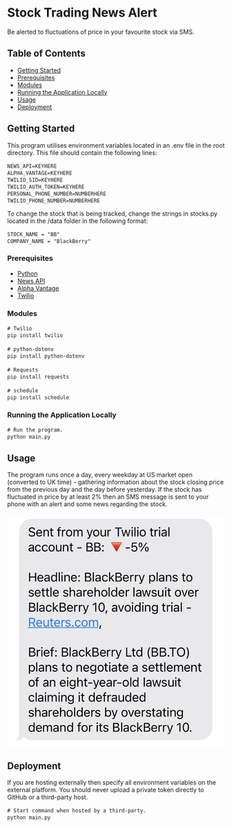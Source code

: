 # Stock Trading News Alert
Be alerted to fluctuations of price in your favourite stock via SMS.

## Table of Contents
* [Getting Started](#getting-started)
* [Prerequisites](#prerequisites)
* [Modules](#modules)
* [Running the Application Locally](#running-the-application-locally)
* [Usage](#usage)
* [Deployment](#deployment)

## Getting Started
This program utilises environment variables located in an .env file in the root directory. This file should contain the following lines:

````
NEWS_API=KEYHERE
ALPHA_VANTAGE=KEYHERE
TWILIO_SID=KEYHERE
TWILIO_AUTH_TOKEN=KEYHERE
PERSONAL_PHONE_NUMBER=NUMBERHERE
TWILIO_PHONE_NUMBER=NUMBERHERE
````
To change the stock that is being tracked, change the strings in stocks.py located in the /data folder in the following format:
````
STOCK_NAME = "BB"
COMPANY_NAME = "BlackBerry"
````

### Prerequisites
* [Python](https://www.python.org/downloads/)
* [News API](https://newsapi.org/)
* [Alpha Vantage](https://www.alphavantage.co/)
* [Twilio](https://www.twilio.com/)

### Modules
````
# Twilio
pip install twilio

# python-dotenv
pip install python-dotenv

# Requests
pip install requests

# schedule
pip install schedule
````

### Running the Application Locally
````
# Run the program.
python main.py
````

## Usage
The program runs once a day, every weekday at US market open (converted to UK time) - gathering information about the stock closing price from the previous day and the day  before yesterday. If the stock has fluctuated in price by at least 2% then an SMS message is sent to your phone with an alert and some news regarding the stock.

![](IMG_2169.jpeg)

## Deployment
If you are hosting externally then specify all environment variables on the external platform. You should never upload a private token directly to GitHub or a third-party host.

````
# Start command when hosted by a third-party.
python main.py
````
